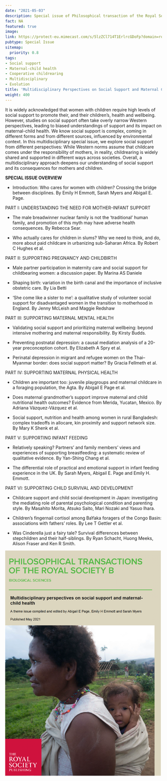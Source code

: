 ```yaml
---
date: "2021-05-03"
description: Special issue of Philosophical transaction of the Royal Society B edited by Abigail E. Page, Sarah Myers and Emily H. Emmott 
fact: NA
featured: true
image:
link: https://protect-eu.mimecast.com/s/5lzZCl714T1ErlrcGDoFp?domain=royalsocietypublishing.org
pubtype: Special Issue
sitemap:
  priority: 0.8
tags:
- Social support
- Maternal-child health
- Cooperative childrearing
- Multidisciplinary 
- Evolution
title: 'Multidisciplinary Perspectives on Social Support and Maternal Child Health: Guest edited issue of Phil. Trans. B.'
weight: 400
---
```



It is widely acknowledged that women with children require high levels of social support to promote their, and their children’s, health and wellbeing. However, studies on social support often take overly narrow Western perspectives, leading to biased understandings of support and its impact on maternal-child health. We know social support is complex, coming in different forms and from different sources, influenced by environmental context. In this multidisciplinary special issue, we explore social support from different perspectives: While Western norms assume that childcare comes under the responsibility of mothers, in reality, childrearing is widely shared and supported in different ways across societies. Overall, a multidisciplinary approach deepens our understanding of social support and its consequences for mothers and children.

**SPECIAL ISSUE OVERVIEW**

- Introduction: Who cares for women with children? Crossing the bridge between disciplines. By Emily H Emmott, Sarah Myers and Abigail E. Page.

PART I: UNDERSTANDING THE NEED FOR MOTHER-INFANT SUPPORT

- The male breadwinner nuclear family is not the ‘traditional’ human family, and promotion of this myth may have adverse health consequences. By Rebecca Sear.

- Who actually cares for children in slums? Why we need to think, and do, more about paid childcare in urbanizing sub-Saharan Africa. By Robert C Hughes et al.

PART II: SUPPORTING PREGNANCY AND CHILDBIRTH

- Male partner participation in maternity care and social support for childbearing women: a discussion paper. By Marina AS Daniele

- Shaping birth: variation in the birth canal and the importance of inclusive obstetric care. By Lia Betti

- ‘She come like a sister to me’: a qualitative study of volunteer social support for disadvantaged women in the transition to motherhood in England. By Jenny McLeish and Maggie Redshaw

PART III: SUPPORTING MATERNAL MENTAL HEALTH

- Validating social support and prioritizing maternal wellbeing: beyond intensive mothering and maternal responsibility. By Kirsty Budds.

- Preventing postnatal depression: a causal mediation analysis of a 20-year preconception cohort. By Elizabeth A Spry et al.

- Perinatal depression in migrant and refugee women on the Thai–Myanmar border: does social support matter? By Gracia Fellmeth et al.

PART IV: SUPPORTING MATERNAL PHYSICAL HEALTH

- Children are important too: juvenile playgroups and maternal childcare in a foraging population, the Agta. By Abigail E Page et al.

- Does maternal grandmother’s support improve maternal and child nutritional health outcomes? Evidence from Merida, Yucatan, Mexico. By Adriana Vázquez-Vázquez et al.

- Social support, nutrition and health among women in rural Bangladesh: complex tradeoffs in allocare, kin proximity and support network size. By Mary K Shenk et al.

PART V: SUPPORTING INFANT FEEDING

- Relatively speaking? Partners’ and family members’ views and experiences of supporting breastfeeding: a systematic review of qualitative evidence. By Yan-Shing Chang et al.

- The differential role of practical and emotional support in infant feeding experience in the UK. By Sarah Myers, Abigail E. Page and Emily H. Emmott.

PART VI: SUPPORTING CHILD SURVIVAL AND DEVELOPMENT

- Childcare support and child social development in Japan: investigating the mediating role of parental psychological condition and parenting style. By Masahito Morita, Atsuko Saito, Mari Nozaki and Yasuo Ihara.

- Children’s fingernail cortisol among BaYaka foragers of the Congo Basin: associations with fathers’ roles. By Lee T Gettler et al.

- Was Cinderella just a fairy tale? Survival differences between stepchildren and their half-siblings. By Ryan Schacht, Huong Meeks, Alison Fraser and Ken R Smith.

![alt text](/img/specissfront.png) 

<!-- 
for video of round table? 
 {{< youtube id="FsfKsqI07jM" t="80" width="600px" >}}
<!--